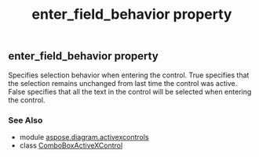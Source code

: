 ﻿---
title: enter_field_behavior property
second_title: Aspose.Diagram for Python via .NET API References
description: 
type: docs
weight: 110
url: /python-net/aspose.diagram.activexcontrols/comboboxactivexcontrol/enter_field_behavior/
is_root: false
---

## enter_field_behavior property


Specifies selection behavior when entering the control.
True specifies that the selection remains unchanged from last time the control was active. 
False specifies that all the text in the control will be selected when entering the control.

### See Also
* module [aspose.diagram.activexcontrols](../../)
* class [ComboBoxActiveXControl](/diagram/python-net/aspose.diagram.activexcontrols/comboboxactivexcontrol)
